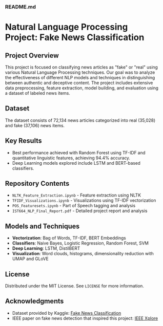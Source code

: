 ### README.md
# Natural Language Processing Project: Fake News Classification

## Project Overview
This project is focused on classifying news articles as "fake" or "real" using various Natural Language Processing techniques. Our goal was to analyze the effectiveness of different NLP models and techniques in distinguishing between authentic and deceptive content. The project includes extensive data preprocessing, feature extraction, model building, and evaluation using a dataset of labeled news items.

## Dataset
The dataset consists of 72,134 news articles categorized into real (35,028) and fake (37,106) news items.

## Key Results
- Best performance achieved with Random Forest using TF-IDF and quantitative linguistic features, achieving 94.4% accuracy.
- Deep Learning models explored include LSTM and BERT-based classifiers.

## Repository Contents
- `NLTK_Feature_Extraction.ipynb` - Feature extraction using NLTK
- `TFIDF_Visualizations.ipynb` - Visualizations using TF-IDF vectorization
- `POS_Featuresets.ipynb` - Part of Speech tagging and analysis
- `IST664_NLP_Final_Report.pdf` - Detailed project report and analysis

## Models and Techniques
- **Vectorization**: Bag of Words, TF-IDF, BERT Embeddings
- **Classifiers**: Naive Bayes, Logistic Regression, Random Forest, SVM
- **Deep Learning**: LSTM, DistilBERT
- **Visualization**: Word clouds, histograms, dimensionality reduction with UMAP and GLoVE

## License
Distributed under the MIT License. See `LICENSE` for more information.

## Acknowledgments
- Dataset provided by Kaggle: [Fake News Classification](https://www.kaggle.com/datasets/saurabhshahane/fake-news-classification)
- IEEE paper on fake news detection that inspired this project: [IEEE Xplore](https://ieeexplore.ieee.org/document/9395133)
